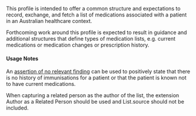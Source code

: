 This profile is intended to offer a common structure and expectations to record, exchange, and fetch a list of medications associated with a patient in an Australian healthcare context.

Forthcoming work around this profile is expected to result in guidance and additional structures that define types of medication lists, e.g. current medications or medication changes or prescription history. 

#### Usage Notes
An [assertion of no relevant finding](StructureDefinition-au-norelevantfinding.html) can be used to positively state that there is no history of immunisations for a patient or that the patient is known not to have current medications.

When capturing a related person as the author of the list, the extension Author as a Related Person should be used and List.source should not be included.
